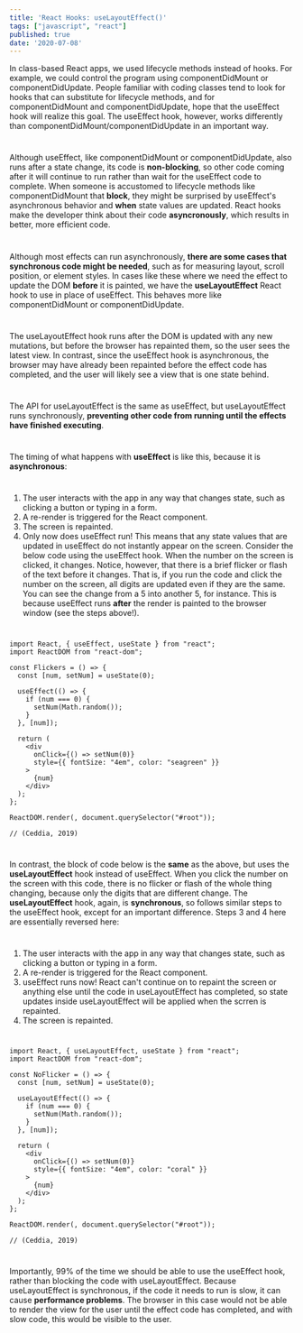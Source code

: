 ```yaml
---
title: 'React Hooks: useLayoutEffect()'
tags: ["javascript", "react"]
published: true
date: '2020-07-08'
---
```

In class-based React apps, we used lifecycle methods instead of hooks. For example, we could control the program using componentDidMount or componentDidUpdate. People familiar with coding classes tend to look for hooks that can substitute for lifecycle methods, and for componentDidMount and componentDidUpdate, hope that the useEffect hook will realize this goal. The useEffect hook, however, works differently than componentDidMount/componentDidUpdate in an important way.
#  
Although useEffect, like componentDidMount or componentDidUpdate, also runs after a state change, its code is **non-blocking**, so other code coming after it will continue to run rather than wait for the useEffect code to complete. When someone is accustomed to lifecycle methods like componentDidMount that **block**, they might be surprised by useEffect's asynchronous behavior and **when** state values are updated. React hooks make the developer think about their code **asyncronously**, which results in better, more efficient code.
#  
Although most effects can run asynchronously, **there are some cases that synchronous code might be needed**, such as for measuring layout, scroll position, or element styles. In cases like these where we need the effect to update the DOM **before** it is painted, we have the **useLayoutEffect** React hook to use in place of useEffect. This behaves more like componentDidMount or componentDidUpdate.
#  
The useLayoutEffect hook runs after the DOM is updated with any new mutations, but before the browser has repainted them, so the user sees the latest view. In contrast, since the useEffect hook is asynchronous, the browser may have already been repainted before the effect code has completed, and the user will likely see a view that is one state behind.
#  
The API for useLayoutEffect is the same as useEffect, but useLayoutEffect runs synchronously, **preventing other code from running until the effects have finished executing**.
#  
The timing of what happens with **useEffect** is like this, because it is **asynchronous**:
#  
1. The user interacts with the app in any way that changes state, such as clicking a button or typing in a form.
1. A re-render is triggered for the React component.
1. The screen is repainted.
1. Only now does useEffect run! This means that any state values that are updated in useEffect do not instantly appear on the screen.
Consider the below code using the useEffect hook. When the number on the screen is clicked, it changes. Notice, however, that there is a brief flicker or flash of the text before it changes. That is, if you run the code and click the number on the screen, all digits are updated even if they are the same. You can see the change from a 5 into another 5, for instance. This is because useEffect runs **after** the render is painted to the browser window (see the steps above!).
#  

```
import React, { useEffect, useState } from "react";
import ReactDOM from "react-dom";

const Flickers = () => {
  const [num, setNum] = useState(0);

  useEffect(() => {
    if (num === 0) {
      setNum(Math.random());
    }
  }, [num]);

  return (
    <div
      onClick={() => setNum(0)}
      style={{ fontSize: "4em", color: "seagreen" }}
    >
      {num}
    </div>
  );
};

ReactDOM.render(, document.querySelector("#root"));

// (Ceddia, 2019)
```
#  
#           
In contrast, the block of code below is the **same** as the above, but uses the **useLayoutEffect** hook instead of useEffect. When you click the number on the screen with this code, there is no flicker or flash of the whole thing changing, because only the digits that are different change. The **useLayoutEffect** hook, again, is **synchronous**, so follows similar steps to the useEffect hook, except for an important difference. Steps 3 and 4 here are essentially reversed here:
#  
1. The user interacts with the app in any way that changes state, such as clicking a button or typing in a form.
1. A re-render is triggered for the React component.
1. useEffect runs now! React can't continue on to repaint the screen or anything else until the code in useLayoutEffect has completed, so state updates inside useLayoutEffect will be applied when the scrren is repainted.
1. The screen is repainted.
#  

```
import React, { useLayoutEffect, useState } from "react";
import ReactDOM from "react-dom";

const NoFlicker = () => {
  const [num, setNum] = useState(0);

  useLayoutEffect(() => {
    if (num === 0) {
      setNum(Math.random());
    }
  }, [num]);

  return (
    <div
      onClick={() => setNum(0)}
      style={{ fontSize: "4em", color: "coral" }}
    >
      {num}
    </div>
  );
};

ReactDOM.render(, document.querySelector("#root"));

// (Ceddia, 2019)
```
#  
#               
Importantly, 99% of the time we should be able to use the useEffect hook, rather than blocking the code with useLayoutEffect. Because useLayoutEffect is synchronous, if the code it needs to run is slow, it can cause **performance problems**. The browser in this case would not be able to render the view for the user until the effect code has completed, and with slow code, this would be visible to the user.
